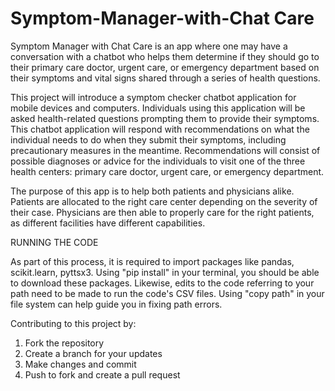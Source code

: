 # Symptom-Manager-with-Chat Care

Symptom Manager with Chat Care is an app where one may have a conversation with a chatbot who helps them determine if they should go to their primary care doctor, urgent care, or emergency department based on their symptoms and vital signs shared through a series of health questions.

This project will introduce a symptom checker chatbot application for mobile devices and computers. Individuals using this application will be asked health-related questions prompting them to provide their symptoms. This chatbot application will respond with recommendations on what the individual needs to do when they submit their symptoms, including precautionary measures in the meantime. Recommendations will consist of possible diagnoses or advice for the individuals to visit one of the three health centers: primary care doctor, urgent care, or emergency department.

The purpose of this app is to help both patients and physicians alike. Patients are allocated to the right care center depending on the severity of their case. Physicians are then able to properly care for the right patients, as different facilities have different capabilities.

RUNNING THE CODE

As part of this process, it is required to import packages like pandas, scikit.learn, pyttsx3. Using "pip install" in your terminal, you should be able to download these packages. Likewise, edits to the code referring to your path need to be made to run the code's CSV files. Using "copy path" in your file system can help guide you in fixing path errors.

Contributing to this project by:
1. Fork the repository
2. Create a branch for your updates
3. Make changes and commit
4. Push to fork and create a pull request


